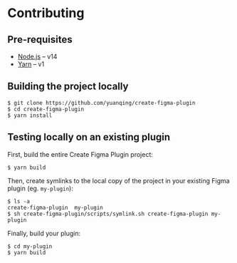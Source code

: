 # Contributing

## Pre-requisites

- [Node.js](https://nodejs.org) – v14
- [Yarn](https://classic.yarnpkg.com) – v1

## Building the project locally

```
$ git clone https://github.com/yuanqing/create-figma-plugin
$ cd create-figma-plugin
$ yarn install
```

## Testing locally on an existing plugin

First, build the entire Create Figma Plugin project:

```
$ yarn build
```

Then, create symlinks to the local copy of the project in your existing Figma plugin (eg. `my-plugin`):

```
$ ls -a
create-figma-plugin  my-plugin
$ sh create-figma-plugin/scripts/symlink.sh create-figma-plugin my-plugin
```

Finally, build your plugin:

```
$ cd my-plugin
$ yarn build
```
